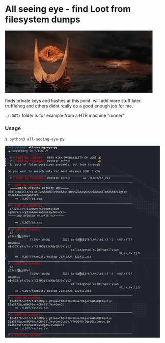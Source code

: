 # All seeing eye - find Loot from filesystem dumps

![alt text](eye.gif)

finds private keys and hashes at this point. will add more stuff later. trufflehog and others didnt really do a good enough job for me.

`./LOOT/` folder is for example from a HTB machine "runner"

### Usage

`$ python3 all-seeing-eye-py`

![alt text](image.png)